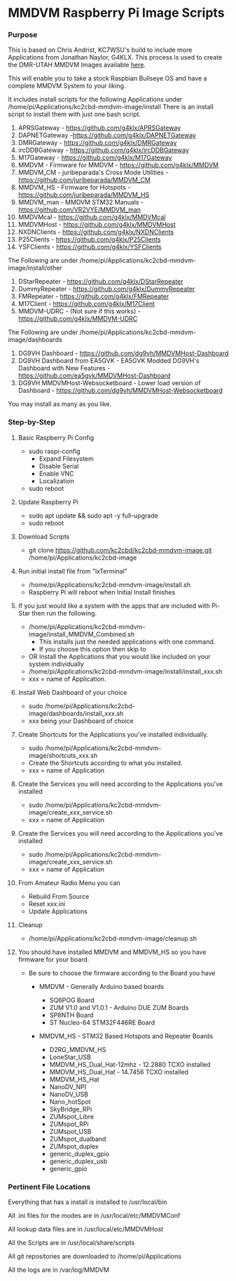 # MMDVM Raspberry Pi Image Scripts

### Purpose
This is based on Chris Andrist, KC7WSU's build to include more Applications from Jonathan Naylor, G4KLX. This process is used to create the DMR-UTAH MMDVM Images available [here](http://www.dmr-utah.net/support/mmdvm/images/).

This will enable you to take a stock Raspbian Bullseye OS and have a complete MMDVM System to your liking.

It includes install scripts for the following Applications under /home/pi/Applications/kc2cbd-mmdvm-image/install
There is an install script to install them with just one bash script.

1.  APRSGateway - https://github.com/g4klx/APRSGateway
2.  DAPNETGateway -https://github.com/g4klx/DAPNETGateway
3.  DMRGateway - https://github.com/g4klx/DMRGateway
4.  ircDDBGateway - https://github.com/g4klx/ircDDBGateway
5.  M17Gateway - https://github.com/g4klx/M17Gateway
6.  MMDVM - Firmware for MMDVM - https://github.com/g4klx/MMDVM
7.  MMDVM_CM - juribeparada's Cross Mode Utilities - https://github.com/juribeparada/MMDVM_CM
8.  MMDVM_HS - Firmware for Hotspots - https://github.com/juribeparada/MMDVM_HS
9.  MMDVM_man - MMDVM STM32 Manuals - https://github.com/VR2VYE/MMDVM_man
10. MMDVMcal - https://github.com/g4klx/MMDVMcal
11. MMDVMHost - https://github.com/g4klx/MMDVMHost
12. NXDNClients - https://github.com/g4klx/NXDNClients
13. P25Clients - https://github.com/g4klx/P25Clients
14. YSFClients - https://github.com/g4klx/YSFClients

The Following are under /home/pi/Applications/kc2cbd-mmdvm-image/install/other

1. DStarRepeater - https://github.com/g4klx/DStarRepeater
2. DummyRepeater - https://github.com/g4klx/DummyRepeater
3. FMRepeater - https://github.com/g4klx/FMRepeater
4. M17Client - https://github.com/g4klx/M17Client
5. MMDVM-UDRC - (Not sure if this works) - https://github.com/g4klx/MMDVM-UDRC

The Following are under /home/pi/Applications/kc2cbd-mmdvm-image/dashboards

1. DG9VH Dashboard - https://github.com/dg9vh/MMDVMHost-Dashboard
2. DG9VH Dashboard from EA5GVK - EA5GVK Modded DG9VH's Dashboard with New Features - https://github.com/ea5gvk/MMDVMHost-Dashboard
3. DG9VH MMDVMHost-Websocketboard - Lower load version of Dashboard - https://github.com/dg9vh/MMDVMHost-Websocketboard

You may install as many as you like.

### Step-by-Step
1. Basic Raspberry Pi Config
	- sudo raspi-config
		- Expand Filesystem
		- Disable Serial
		- Enable VNC
		- Localization
	- sudo reboot

2. Update Raspberry Pi
	- sudo apt update && sudo apt -y full-upgrade
	- sudo reboot
 
3. Download Scripts
	- git clone https://github.com/kc2cbd/kc2cbd-mmdvm-image.git /home/pi/Applications/kc2cbd-image

4. Run initial install file from  "lxTerminal"
	- /home/pi/Applications/kc2cbd-mmdvm-image/install.sh
	- Raspberry Pi will reboot when Initial Install finishes

5. If you just would like a system with the apps that are included with Pi-Star then run the following.
	- /home/pi/Applications/kc2cbd-mmdvm-image/install_MMDVM_Combined.sh
		- This installs just the needed applications with one command.
		- If you choose this option then skip to 
	- OR
	Install the Applications that you would like included on your system individually
	- /home/pi/Applications/kc2cbd-mmdvm-image/install/install_xxx.sh
	- xxx = name of Application.
  
6. Install Web Dashboard of your choice
	- sudo /home/pi/Applications/kc2cbd-image/dashboards/install_xxx.sh
	- xxx being your Dashboard of choice

7. Create Shortcuts for the Applications you've installed individually.
	- sudo /home/pi/Applications/kc2cbd-mmdvm-image/shortcuts_xxx.sh
	- Create the Shortcuts according to what you installed.
	- xxx = name of Application

8. Create the Services you will need according to the Applications you've installed
	- sudo /home/pi/Applications/kc2cbd-mmdvm-image/create_xxx_service.sh
	- xxx = name of Application

9. Create the Services you will need according to the Applications you've installed
	- sudo /home/pi/Applications/kc2cbd-mmdvm-image/create_xxx_service.sh
	- xxx = name of Application

8. From Amateur Radio Menu you can
	- Rebuild From Source
	- Reset xxx.ini
	- Update Applications

10. Cleanup
	- /home/pi/Applications/kc2cbd-mmdvm-image/cleanup.sh

11. You should have installed MMDVM and MMDVM_HS so you have firmware for your board.
	- Be sure to choose the firmware according to the Board you have
		- MMDVM - Generally Arduino based boards
			- SQ6POG Board
			- ZUM V1.0 and V1.0.1 - Arduino DUE ZUM Boards
			- SP8NTH Board
			- ST Nucleo-64 STM32F446RE Board

		- MMDVM_HS - STM32 Based Hotspots and Repeater Boards
			- D2RG_MMDVM_HS
			- LoneStar_USB
			- MMDVM_HS_Dual_Hat-12mhz - 12.2880 TCXO installed
			- MMDVM_HS_Dual_Hat - 14.7456 TCXO installed
			- MMDVM_HS_Hat
			- NanoDV_NPI
			- NanoDV_USB
			- Nano_hotSpot
			- SkyBridge_RPi
			- ZUMspot_Libre
			- ZUMspot_RPi
			- ZUMspot_USB
			- ZUMspot_dualband
			- ZUMspot_duplex
			- generic_duplex_gpio
			- generic_duplex_usb
			- generic_gpio

### Pertinent File Locations

Everything that has a install is installed to /usr/local/bin

All .ini files for the modes are in /usr/local/etc/MMDVMConf

All lookup data files are in /usr/local/etc/MMDVMHost

All the Scripts are in /usr/local/share/scripts

All git repositories are downloaded to /home/pi/Applications

All the logs are in /var/log/MMDVM

